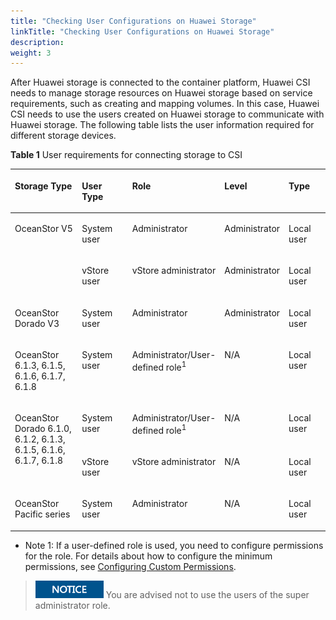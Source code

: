 ```yaml
---
title: "Checking User Configurations on Huawei Storage"
linkTitle: "Checking User Configurations on Huawei Storage"
description: 
weight: 3
---
```


After Huawei storage is connected to the container platform, Huawei CSI needs to manage storage resources on Huawei storage based on service requirements, such as creating and mapping volumes. In this case, Huawei CSI needs to use the users created on Huawei storage to communicate with Huawei storage. The following table lists the user information required for different storage devices.

**Table  1**  User requirements for connecting storage to CSI

<a name="en-us_topic_0214996140_table14321516134313"></a>
<table><thead align="left"><tr id="en-us_topic_0214996140_row5326166437"><th class="cellrowborder" valign="top" width="24.000000000000004%" id="mcps1.2.6.1.1"><p id="en-us_topic_0214996140_p1832131654315"><a name="en-us_topic_0214996140_p1832131654315"></a><a name="en-us_topic_0214996140_p1832131654315"></a>Storage Type</p>
</th>
<th class="cellrowborder" valign="top" width="18.000000000000004%" id="mcps1.2.6.1.2"><p id="en-us_topic_0214996140_p240885914315"><a name="en-us_topic_0214996140_p240885914315"></a><a name="en-us_topic_0214996140_p240885914315"></a>User Type</p>
</th>
<th class="cellrowborder" valign="top" width="25.000000000000007%" id="mcps1.2.6.1.3"><p id="en-us_topic_0214996140_p15321716184318"><a name="en-us_topic_0214996140_p15321716184318"></a><a name="en-us_topic_0214996140_p15321716184318"></a>Role</p>
</th>
<th class="cellrowborder" valign="top" width="18.000000000000004%" id="mcps1.2.6.1.4"><p id="en-us_topic_0214996140_p432316124312"><a name="en-us_topic_0214996140_p432316124312"></a><a name="en-us_topic_0214996140_p432316124312"></a>Level</p>
</th>
<th class="cellrowborder" valign="top" width="15.000000000000002%" id="mcps1.2.6.1.5"><p id="en-us_topic_0214996140_p83251674311"><a name="en-us_topic_0214996140_p83251674311"></a><a name="en-us_topic_0214996140_p83251674311"></a>Type</p>
</th>
</tr>
</thead>
<tbody><tr id="en-us_topic_0214996140_row132121615432"><td class="cellrowborder" rowspan="2" valign="top" width="24.000000000000004%" headers="mcps1.2.6.1.1 "><p id="en-us_topic_0214996140_p1232416104313"><a name="en-us_topic_0214996140_p1232416104313"></a><a name="en-us_topic_0214996140_p1232416104313"></a>OceanStor V5</p>
</td>
<td class="cellrowborder" valign="top" width="18.000000000000004%" headers="mcps1.2.6.1.2 "><p id="en-us_topic_0214996140_p9115125319436"><a name="en-us_topic_0214996140_p9115125319436"></a><a name="en-us_topic_0214996140_p9115125319436"></a>System user</p>
</td>
<td class="cellrowborder" valign="top" width="25.000000000000007%" headers="mcps1.2.6.1.3 "><p id="en-us_topic_0214996140_p203211654314"><a name="en-us_topic_0214996140_p203211654314"></a><a name="en-us_topic_0214996140_p203211654314"></a>Administrator</p>
</td>
<td class="cellrowborder" valign="top" width="18.000000000000004%" headers="mcps1.2.6.1.4 "><p id="en-us_topic_0214996140_p1732191664311"><a name="en-us_topic_0214996140_p1732191664311"></a><a name="en-us_topic_0214996140_p1732191664311"></a>Administrator</p>
</td>
<td class="cellrowborder" valign="top" width="15.000000000000002%" headers="mcps1.2.6.1.5 "><p id="en-us_topic_0214996140_p1532116144311"><a name="en-us_topic_0214996140_p1532116144311"></a><a name="en-us_topic_0214996140_p1532116144311"></a>Local user</p>
</td>
</tr>
<tr id="en-us_topic_0214996140_row217510214456"><td class="cellrowborder" valign="top" headers="mcps1.2.6.1.1 "><p id="en-us_topic_0214996140_p1517512154515"><a name="en-us_topic_0214996140_p1517512154515"></a><a name="en-us_topic_0214996140_p1517512154515"></a>vStore user</p>
</td>
<td class="cellrowborder" valign="top" headers="mcps1.2.6.1.2 "><p id="en-us_topic_0214996140_p161761824457"><a name="en-us_topic_0214996140_p161761824457"></a><a name="en-us_topic_0214996140_p161761824457"></a>vStore administrator</p>
</td>
<td class="cellrowborder" valign="top" headers="mcps1.2.6.1.3 "><p id="en-us_topic_0214996140_p71768264519"><a name="en-us_topic_0214996140_p71768264519"></a><a name="en-us_topic_0214996140_p71768264519"></a>Administrator</p>
</td>
<td class="cellrowborder" valign="top" headers="mcps1.2.6.1.4 "><p id="en-us_topic_0214996140_p111763294517"><a name="en-us_topic_0214996140_p111763294517"></a><a name="en-us_topic_0214996140_p111763294517"></a>Local user</p>
</td>
</tr>
<tr id="en-us_topic_0214996140_row66361943164415"><td class="cellrowborder" valign="top" width="24.000000000000004%" headers="mcps1.2.6.1.1 "><p id="en-us_topic_0214996140_p66361843174416"><a name="en-us_topic_0214996140_p66361843174416"></a><a name="en-us_topic_0214996140_p66361843174416"></a>OceanStor Dorado V3</p>
</td>
<td class="cellrowborder" valign="top" width="18.000000000000004%" headers="mcps1.2.6.1.2 "><p id="en-us_topic_0214996140_p84081753144412"><a name="en-us_topic_0214996140_p84081753144412"></a><a name="en-us_topic_0214996140_p84081753144412"></a>System user</p>
</td>
<td class="cellrowborder" valign="top" width="25.000000000000007%" headers="mcps1.2.6.1.3 "><p id="en-us_topic_0214996140_p1293710272510"><a name="en-us_topic_0214996140_p1293710272510"></a><a name="en-us_topic_0214996140_p1293710272510"></a>Administrator</p>
</td>
<td class="cellrowborder" valign="top" width="18.000000000000004%" headers="mcps1.2.6.1.4 "><p id="en-us_topic_0214996140_p18937927175118"><a name="en-us_topic_0214996140_p18937927175118"></a><a name="en-us_topic_0214996140_p18937927175118"></a>Administrator</p>
</td>
<td class="cellrowborder" valign="top" width="15.000000000000002%" headers="mcps1.2.6.1.5 "><p id="en-us_topic_0214996140_p293715275511"><a name="en-us_topic_0214996140_p293715275511"></a><a name="en-us_topic_0214996140_p293715275511"></a>Local user</p>
</td>
</tr>
<tr id="en-us_topic_0214996140_row163581026142419"><td class="cellrowborder" valign="top" width="24.000000000000004%" headers="mcps1.2.6.1.1 "><p id="en-us_topic_0214996140_p335942672413"><a name="en-us_topic_0214996140_p335942672413"></a><a name="en-us_topic_0214996140_p335942672413"></a>OceanStor 6.1.3, 6.1.5, 6.1.6, 6.1.7, 6.1.8</p>
</td>
<td class="cellrowborder" valign="top" width="18.000000000000004%" headers="mcps1.2.6.1.2 "><p id="en-us_topic_0214996140_p1129916445242"><a name="en-us_topic_0214996140_p1129916445242"></a><a name="en-us_topic_0214996140_p1129916445242"></a>System user</p>
</td>
<td class="cellrowborder" valign="top" width="25.000000000000007%" headers="mcps1.2.6.1.3 "><p id="en-us_topic_0214996140_p12299194414240"><a name="en-us_topic_0214996140_p12299194414240"></a><a name="en-us_topic_0214996140_p12299194414240"></a>Administrator/User-defined role<sup id="sup12377123124512"><a name="sup12377123124512"></a><a name="sup12377123124512"></a>1</sup></p>
</td>
<td class="cellrowborder" valign="top" width="18.000000000000004%" headers="mcps1.2.6.1.4 "><p id="en-us_topic_0214996140_p329910440244"><a name="en-us_topic_0214996140_p329910440244"></a><a name="en-us_topic_0214996140_p329910440244"></a>N/A</p>
</td>
<td class="cellrowborder" valign="top" width="15.000000000000002%" headers="mcps1.2.6.1.5 "><p id="en-us_topic_0214996140_p11299154442413"><a name="en-us_topic_0214996140_p11299154442413"></a><a name="en-us_topic_0214996140_p11299154442413"></a>Local user</p>
</td>
</tr>
<tr id="en-us_topic_0214996140_row143210168434"><td class="cellrowborder" rowspan="2" valign="top" width="24.000000000000004%" headers="mcps1.2.6.1.1 "><p id="en-us_topic_0214996140_p23218164437"><a name="en-us_topic_0214996140_p23218164437"></a><a name="en-us_topic_0214996140_p23218164437"></a>OceanStor Dorado 6.1.0, 6.1.2, 6.1.3, 6.1.5, 6.1.6, 6.1.7, 6.1.8</p>
</td>
<td class="cellrowborder" valign="top" width="18.000000000000004%" headers="mcps1.2.6.1.2 "><p id="en-us_topic_0214996140_p13170324518"><a name="en-us_topic_0214996140_p13170324518"></a><a name="en-us_topic_0214996140_p13170324518"></a>System user</p>
</td>
<td class="cellrowborder" valign="top" width="25.000000000000007%" headers="mcps1.2.6.1.3 "><p id="en-us_topic_0214996140_p2045125319467"><a name="en-us_topic_0214996140_p2045125319467"></a><a name="en-us_topic_0214996140_p2045125319467"></a>Administrator/User-defined role<sup id="sup156143344"><a name="sup156143344"></a><a name="sup156143344"></a>1</sup></p>
</td>
<td class="cellrowborder" valign="top" width="18.000000000000004%" headers="mcps1.2.6.1.4 "><p id="en-us_topic_0214996140_p845125344614"><a name="en-us_topic_0214996140_p845125344614"></a><a name="en-us_topic_0214996140_p845125344614"></a>N/A</p>
</td>
<td class="cellrowborder" valign="top" width="15.000000000000002%" headers="mcps1.2.6.1.5 "><p id="en-us_topic_0214996140_p124515539466"><a name="en-us_topic_0214996140_p124515539466"></a><a name="en-us_topic_0214996140_p124515539466"></a>Local user</p>
</td>
</tr>
<tr id="en-us_topic_0214996140_row9761201434620"><td class="cellrowborder" valign="top" headers="mcps1.2.6.1.1 "><p id="en-us_topic_0214996140_p117072165112"><a name="en-us_topic_0214996140_p117072165112"></a><a name="en-us_topic_0214996140_p117072165112"></a>vStore user</p>
</td>
<td class="cellrowborder" valign="top" headers="mcps1.2.6.1.2 "><p id="en-us_topic_0214996140_p14452053154610"><a name="en-us_topic_0214996140_p14452053154610"></a><a name="en-us_topic_0214996140_p14452053154610"></a>vStore administrator</p>
</td>
<td class="cellrowborder" valign="top" headers="mcps1.2.6.1.3 "><p id="en-us_topic_0214996140_p15451053204616"><a name="en-us_topic_0214996140_p15451053204616"></a><a name="en-us_topic_0214996140_p15451053204616"></a>N/A</p>
</td>
<td class="cellrowborder" valign="top" headers="mcps1.2.6.1.4 "><p id="en-us_topic_0214996140_p1745125312460"><a name="en-us_topic_0214996140_p1745125312460"></a><a name="en-us_topic_0214996140_p1745125312460"></a>Local user</p>
</td>
</tr>
<tr id="en-us_topic_0214996140_row85331119464"><td class="cellrowborder" valign="top" width="24.000000000000004%" headers="mcps1.2.6.1.1 "><p id="en-us_topic_0214996140_p10532011104612"><a name="en-us_topic_0214996140_p10532011104612"></a><a name="en-us_topic_0214996140_p10532011104612"></a>OceanStor Pacific series</p>
</td>
<td class="cellrowborder" valign="top" width="18.000000000000004%" headers="mcps1.2.6.1.2 "><p id="en-us_topic_0214996140_p145391184612"><a name="en-us_topic_0214996140_p145391184612"></a><a name="en-us_topic_0214996140_p145391184612"></a>System user</p>
</td>
<td class="cellrowborder" valign="top" width="25.000000000000007%" headers="mcps1.2.6.1.3 "><p id="en-us_topic_0214996140_p1453151116467"><a name="en-us_topic_0214996140_p1453151116467"></a><a name="en-us_topic_0214996140_p1453151116467"></a>Administrator</p>
</td>
<td class="cellrowborder" valign="top" width="18.000000000000004%" headers="mcps1.2.6.1.4 "><p id="en-us_topic_0214996140_p1753131112468"><a name="en-us_topic_0214996140_p1753131112468"></a><a name="en-us_topic_0214996140_p1753131112468"></a>N/A</p>
</td>
<td class="cellrowborder" valign="top" width="15.000000000000002%" headers="mcps1.2.6.1.5 "><p id="en-us_topic_0214996140_p4533113468"><a name="en-us_topic_0214996140_p4533113468"></a><a name="en-us_topic_0214996140_p4533113468"></a>Local user</p>
</td>
</tr>
</tbody>
</table>

-   Note 1: If a user-defined role is used, you need to configure permissions for the role. For details about how to configure the minimum permissions, see  [Configuring Custom Permissions](/docs/appendix/configuring-custom-permissions).

>![](/public_sys-resources/en/icon-notice.gif) 
>You are advised not to use the users of the super administrator role.

